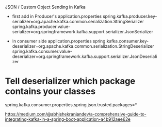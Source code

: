 JSON / Custom Object Sending in Kafka


- first add in Producer's application.properties
spring.kafka.producer.key-serializer=org.apache.kafka.common.serialization.StringSerializer
spring.kafka.producer.value-serializer=org.springframework.kafka.support.serializer.JsonSerializer



- In consumer side application.properties
spring.kafka.consumer.key-deserializer=org.apache.kafka.common.serialization.StringDeserializer
spring.kafka.consumer.value-deserializer=org.springframework.kafka.support.serializer.JsonDeserializer
# Tell deserializer which package contains your classes
spring.kafka.consumer.properties.spring.json.trusted.packages=*




https://medium.com/@abhishekranjandev/a-comprehensive-guide-to-integrating-kafka-in-a-spring-boot-application-a4b912aee62e